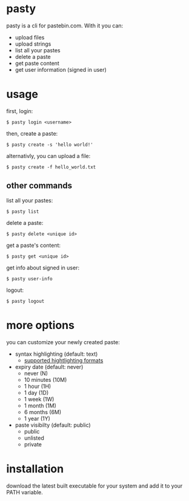 # pasty

pasty is a cli for pastebin.com. With it you can:

- upload files
- upload strings
- list all your pastes
- delete a paste
- get paste content
- get user information (signed in user)

# usage

first, login:

```
$ pasty login <username>
```

then, create a paste:

```
$ pasty create -s 'hello world!'
```

alternativly, you can upload a file:

```
$ pasty create -f hello_world.txt
```

## other commands

list all your pastes:

```
$ pasty list
```

delete a paste:

```
$ pasty delete <unique id>
```

get a paste's content:

```
$ pasty get <unique id>
```

get info about signed in user:

```
$ pasty user-info
```

logout:

```
$ pasty logout
```

# more options

you can customize your newly created paste:

- syntax highlighting (default: text)
  - [supported hightlighting formats](https://pastebin.com/faq#10)
- expiry date (default: never)
  - never (N)
  - 10 minutes (10M)
  - 1 hour (1H)
  - 1 day (1D)
  - 1 week (1W)
  - 1 month (1M)
  - 6 months (6M)
  - 1 year (1Y)
- paste visibilty (default: public)
  - public
  - unlisted
  - private

# installation

download the latest built executable for your system and add it to your PATH variable.
